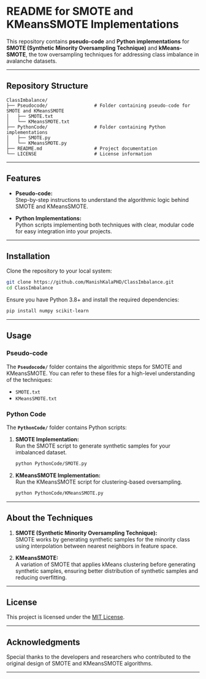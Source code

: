 # README for SMOTE and KMeansSMOTE Implementations  

This repository contains **pseudo-code** and **Python implementations** for **SMOTE (Synthetic Minority Oversampling Technique)** and **kMeans-SMOTE**, the tow oversampling techniques for addressing class imbalance in avalanche datasets.

---

## Repository Structure  

```plaintext
ClassImbalance/
├── Pseudocode/                 # Folder containing pseudo-code for SMOTE and KMeansSMOTE
│   ├── SMOTE.txt
│   └── KMeansSMOTE.txt
├── PythonCode/                 # Folder containing Python implementations
│   ├── SMOTE.py
│   └── KMeansSMOTE.py
├── README.md                   # Project documentation
└── LICENSE                     # License information
```

---

## Features  

- **Pseudo-code:**  
  Step-by-step instructions to understand the algorithmic logic behind SMOTE and KMeansSMOTE.  

- **Python Implementations:**  
  Python scripts implementing both techniques with clear, modular code for easy integration into your projects.

---

## Installation  

Clone the repository to your local system:  
```bash
git clone https://github.com/ManishKalaPHD/ClassImbalance.git
cd ClassImbalance
```

Ensure you have Python 3.8+ and install the required dependencies:  
```bash
pip install numpy scikit-learn
```

---

## Usage  

### Pseudo-code  
The **`Pseudocode/`** folder contains the algorithmic steps for SMOTE and KMeansSMOTE. You can refer to these files for a high-level understanding of the techniques:  
- `SMOTE.txt`  
- `KMeansSMOTE.txt`

### Python Code  
The **`PythonCode/`** folder contains Python scripts:  
1. **SMOTE Implementation:**  
   Run the SMOTE script to generate synthetic samples for your imbalanced dataset.  
   ```bash
   python PythonCode/SMOTE.py
   ```

2. **KMeansSMOTE Implementation:**  
   Run the KMeansSMOTE script for clustering-based oversampling.  
   ```bash
   python PythonCode/KMeansSMOTE.py
   ```
  

---

## About the Techniques  

1. **SMOTE (Synthetic Minority Oversampling Technique):**  
   SMOTE works by generating synthetic samples for the minority class using interpolation between nearest neighbors in feature space.  

2. **KMeansSMOTE:**  
   A variation of SMOTE that applies kMeans clustering before generating synthetic samples, ensuring better distribution of synthetic samples and reducing overfitting.

---

## License  

This project is licensed under the [MIT License](LICENSE).

---

## Acknowledgments  

Special thanks to the developers and researchers who contributed to the original design of SMOTE and KMeansSMOTE algorithms.

---
